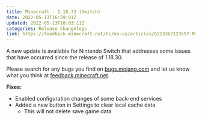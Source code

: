 ```yaml
---
title: Minecraft - 1.18.33 (Switch)
date: 2022-05-13T16:59:01Z
updated: 2022-05-13T18:03:11Z
categories: Release Changelogs
link: https://feedback.minecraft.net/hc/en-us/articles/6213367123597-Minecraft-1-18-33-Switch-
---
```


A new update is available for Nintendo Switch that addresses some issues that have occurred since the release of 1.18.30.

Please search for any bugs you find on [bugs.mojang.com](https://bugs.mojang.com/) and let us know what you think at [feedback.minecraft.net](https://feedback.minecraft.net/).  
  

**Fixes:**

- Enabled configuration changes of some back-end services
- Added a new button in Settings to clear local cache data
  - This will not delete save game data
